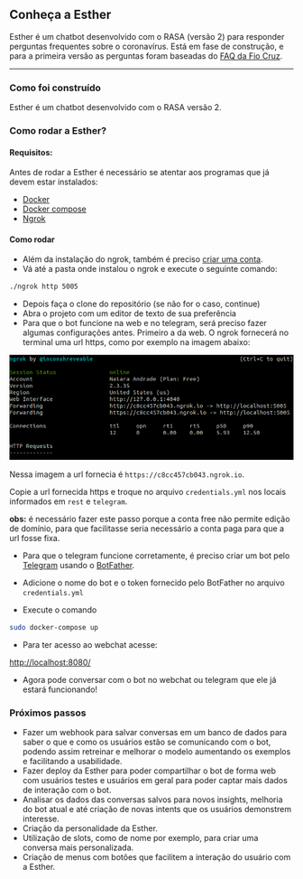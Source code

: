 ## Conheça a Esther

Esther é um chatbot desenvolvido com o RASA (versão 2) para responder perguntas frequentes sobre o coronavírus. Está em fase de construção, e para a primeira versão as perguntas foram baseadas do [FAQ da Fio Cruz](https://mooc.campusvirtual.fiocruz.br/rea/coronavirus/faq.html).


__________________________


### Como foi construído

Esther é um chatbot desenvolvido com o RASA versão 2. 


### Como rodar a Esther?

#### Requisitos:

Antes de rodar a Esther é necessário se atentar aos programas que já devem estar instalados:

- [Docker](https://docs.docker.com/engine/install/ubuntu/)
- [Docker compose](https://docs.docker.com/compose/install/)
- [Ngrok](https://ngrok.com/download)


#### Como rodar

- Além da instalação do ngrok, também é preciso [criar uma conta](https://ngrok.com/).
- Vá até a pasta onde instalou o ngrok e execute o seguinte comando:

```bash
./ngrok http 5005
```

- Depois faça o clone do repositório (se não for o caso, continue)
- Abra o projeto com um editor de texto de sua preferência
- Para que o bot funcione na web e no telegram, será preciso fazer algumas configurações antes.
Primeiro a da web. O ngrok fornecerá no terminal uma url https, como por exemplo na imagem abaixo:

![ngrok terminal](img/ngrok.png)

Nessa imagem a url fornecia é `https://c8cc457cb043.ngrok.io`. 

Copie a url fornecida https e troque no arquivo `credentials.yml` nos locais informados em `rest` e `telegram`.

**obs:** é necessário fazer este passo porque a conta free não permite edição de domínio, para que facilitasse seria necessário a conta paga para que a url fosse fixa.

- Para que o telegram funcione corretamente, é preciso criar um bot pelo [Telegram](https://rasa.com/docs/rasa/connectors/telegram/) usando o [BotFather](https://t.me/botfather).
- Adicione o nome do bot e o token fornecido pelo BotFather no arquivo `credentials.yml`

- Execute o comando 

```bash
sudo docker-compose up
```


- Para ter acesso ao webchat acesse:

[http://localhost:8080/](http://localhost:8080/)

- Agora pode conversar com o bot no webchat ou telegram que ele já estará funcionando!


### Próximos passos

- Fazer um webhook para salvar conversas em um banco de dados para saber o que e como os usuários estão se comunicando com o bot, podendo assim retreinar e melhorar o modelo aumentando os exemplos e facilitando a usabilidade.
- Fazer deploy da Esther para poder compartilhar o bot de forma web com usuários testes e usuários em geral para poder captar mais dados de interação com o bot. 
- Analisar os dados das conversas salvos para novos insights, melhoria do bot atual e até criação de novas intents que os usuários demonstrem interesse.
- Criação da personalidade da Esther.
- Utilização de slots, como de nome por exemplo, para criar uma conversa mais personalizada.
- Criação de menus com botões que facilitem a interação do usuário com a Esther.